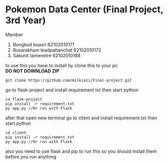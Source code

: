 # Pokemon Data Center (Final Project, 3rd Year)  
Member
1) Bongkod buasri 62102010171  
2) Busarakham leadpattanchat 62102010172  
3) Sakunit Iamenetre 62102010188




to use this you have to install by clone this to your pc      
**DO NOT DOWNLOAD ZIP**  

```
git clone https://github.com/milkiezi/Final-project.git
```
go to flask-project and install requirement.txt then start python

```
cd flask-project
pip install -r requirement.txt
py app.py //Or run with Flask
```
after that open new terminal
go to client and install requirement.txt then start python

```
cd client
pip install -r requirement.txt
py app.py //Or run with Flask
```
also you need to use flask and pip to run this so you should install them before you run anything
